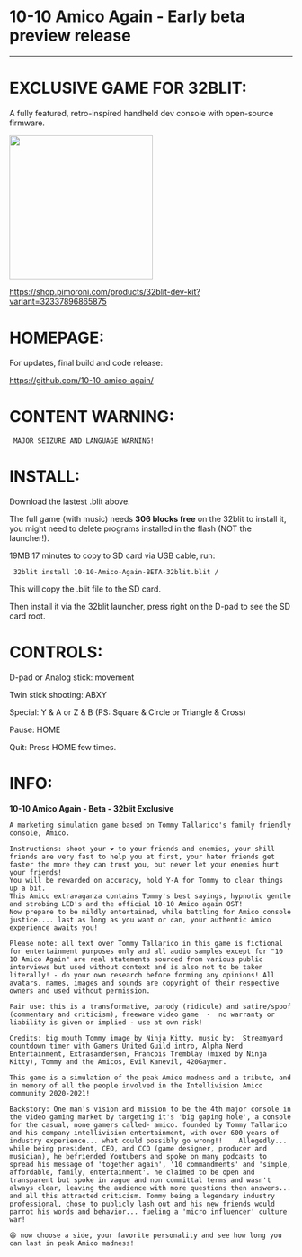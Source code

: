 # 10-10 Amico Again - Early beta preview release

---

# EXCLUSIVE GAME FOR 32BLIT: 
A fully featured, retro-inspired handheld dev console with open-source firmware.

[<img src="https://cdn.shopify.com/s/files/1/0174/1800/products/p1002000-edit-2_768x768.jpg?v=1636999472" width="255" />](https://shop.pimoroni.com/products/32blit-dev-kit?variant=32337896865875)

https://shop.pimoroni.com/products/32blit-dev-kit?variant=32337896865875



# HOMEPAGE: 
For updates, final build and code release:

https://github.com/10-10-amico-again/


# CONTENT WARNING:

     MAJOR SEIZURE AND LANGUAGE WARNING!


# INSTALL:

Download the lastest .blit above.

The full game (with music) needs **306 blocks free** on the 32blit to install it, you might need to delete programs installed in the flash (NOT the launcher!).



19MB 17 minutes to copy to SD card via USB cable, run:

     32blit install 10-10-Amico-Again-BETA-32blit.blit /


This will copy the .blit file to the SD card.

Then install it via the 32blit launcher, press right on the D-pad to see the SD card root.



# CONTROLS:

D-pad or Analog stick: movement

Twin stick shooting: ABXY

Special: Y & A or Z & B (PS: Square & Circle or Triangle & Cross)

Pause: HOME

Quit: Press HOME few times.



# INFO:

**10-10 Amico Again - Beta - 32blit Exclusive** 


    A marketing simulation game based on Tommy Tallarico's family friendly console, Amico. 

    Instructions: shoot your ❤️ to your friends and enemies, your shill friends are very fast to help you at first, your hater friends get faster the more they can trust you, but never let your enemies hurt your friends!    
    You will be rewarded on accuracy, hold Y-A for Tommy to clear things up a bit.
    This Amico extravaganza contains Tommy's best sayings, hypnotic gentle and strobing LED's and the official 10-10 Amico again OST!   
    Now prepare to be mildly entertained, while battling for Amico console justice.... last as long as you want or can, your authentic Amico experience awaits you! 

    Please note: all text over Tommy Tallarico in this game is fictional for entertainment purposes only and all audio samples except for "10 10 Amico Again" are real statements sourced from various public interviews but used without context and is also not to be taken literally! - do your own research before forming any opinions! All avatars, names, images and sounds are copyright of their respective owners and used without permission.  

    Fair use: this is a transformative, parody (ridicule) and satire/spoof (commentary and criticism), freeware video game  -  no warranty or liability is given or implied - use at own risk!        

    Credits: big mouth Tommy image by Ninja Kitty, music by:  Streamyard countdown timer with Gamers United Guild intro, Alpha Nerd Entertainment, Extrasanderson, Francois Tremblay (mixed by Ninja Kitty), Tommy and the Amicos, Evil Kanevil, 420Gaymer. 

    This game is a simulation of the peak Amico madness and a tribute, and in memory of all the people involved in the Intellivision Amico community 2020-2021!

    Backstory: One man's vision and mission to be the 4th major console in the video gaming market by targeting it's 'big gaping hole', a console for the casual, none gamers called- amico. founded by Tommy Tallarico and his company intellivision entertainment, with over 600 years of industry experience... what could possibly go wrong!!    Allegedly...  while being president, CEO, and CCO (game designer, producer and musician), he befriended Youtubers and spoke on many podcasts to spread his message of 'together again', '10 commandments' and 'simple, affordable, family, entertainment'. he claimed to be open and transparent but spoke in vague and non committal terms and wasn't always clear, leaving the audience with more questions then answers... and all this attracted criticism. Tommy being a legendary industry professional, chose to publicly lash out and his new friends would parrot his words and behavior... fueling a 'micro influencer' culture war!   

    😃 now choose a side, your favorite personality and see how long you can last in peak Amico madness!



